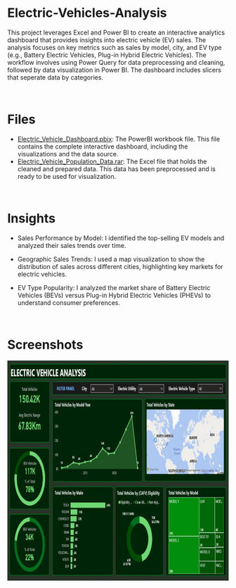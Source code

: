 # Electric-Vehicles-Analysis
This project leverages Excel and Power BI to create an interactive analytics dashboard that provides insights into electric vehicle (EV) sales. The analysis focuses on key metrics such as sales by model, city, and EV type (e.g., Battery Electric Vehicles, Plug-in Hybrid Electric Vehicles). The workflow involves using Power Query for data preprocessing and cleaning, followed by data visualization in Power BI. The dashboard includes slicers that seperate data by categories.

<br>


# Files

 - [Electric_Vehicle_Dashboard.pbix](Electric_Vehicle_Dashboard.pbix): The PowerBI workbook file. This file contains the complete interactive dashboard, including the visualizations and the data source.  
 - [Electric_Vehicle_Population_Data.rar](Electric_Vehicle_Population_Data.rar): The Excel file that holds the cleaned and prepared data. This data has been preprocessed and is ready to be used for visualization.

<br>

# Insights

- Sales Performance by Model: I identified the top-selling EV models and analyzed their sales trends over time.

- Geographic Sales Trends: I used a map visualization to show the distribution of sales across different cities, highlighting key markets for electric vehicles.

- EV Type Popularity: I analyzed the market share of Battery Electric Vehicles (BEVs) versus Plug-in Hybrid Electric Vehicles (PHEVs) to understand consumer preferences.

<br>

# Screenshots
<p align="center">
  <img src="images/PowerBIPhoto.JPG" alt="PowerBI Dashboard Photo" height="500px" />
  
</p>

